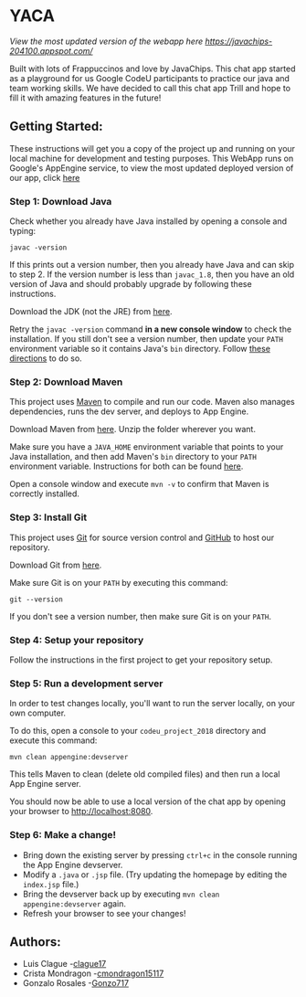 # YACA
*View the most updated version of the webapp here https://javachips-204100.appspot.com/*

Built with lots of Frappuccinos and love by JavaChips.
This chat app started as a playground for us Google CodeU participants to practice our java and team working skills. We have decided to call this chat app Trill and hope to fill it with amazing features in the future!

## Getting Started:
These instructions will get you a copy of the project up and running on your local machine for development and testing purposes.
This WebApp runs on Google's AppEngine service, to view the most updated deployed version of our app, click [here](https://javachips-204100.appspot.com/)

### Step 1: Download Java

Check whether you already have Java installed by opening a console and typing:

```
javac -version
```

If this prints out a version number, then you already have Java and can skip to
step 2. If the version number is less than `javac_1.8`, then you have an old
version of Java and should probably upgrade by following these instructions.

Download the JDK (not the JRE) from [here](http://www.oracle.com/technetwork/java/javase/downloads/jdk9-downloads-3848520.html).

Retry the `javac -version` command **in a new console window** to check the
installation. If you still don't see a version number, then update your `PATH`
environment variable so it contains Java's `bin` directory. Follow [these
directions](https://www.java.com/en/download/help/path.xml) to do so.

### Step 2: Download Maven

This project uses [Maven](https://maven.apache.org/) to compile and run our
code. Maven also manages dependencies, runs the dev server, and deploys to App
Engine.

Download Maven from [here](https://maven.apache.org/download.cgi). Unzip the
folder wherever you want.

Make sure you have a `JAVA_HOME` environment variable that points to your Java
installation, and then add Maven's `bin` directory to your `PATH` environment
variable. Instructions for both can be found
[here](https://maven.apache.org/install.html).

Open a console window and execute `mvn -v` to confirm that Maven is correctly
installed.

### Step 3: Install Git

This project uses [Git](https://git-scm.com/) for source version control and
[GitHub](https://github.com/) to host our repository.

Download Git from [here](https://git-scm.com/downloads).

Make sure Git is on your `PATH` by executing this command:

```
git --version
```

If you don't see a version number, then make sure Git is on your `PATH`.

### Step 4: Setup your repository

Follow the instructions in the first project to get your repository setup.

### Step 5: Run a development server

In order to test changes locally, you'll want to run the server locally, on your
own computer.

To do this, open a console to your `codeu_project_2018` directory and execute this command:

```
mvn clean appengine:devserver
```

This tells Maven to clean (delete old compiled files) and then run a local
App Engine server.

You should now be able to use a local version of the chat app by opening your
browser to [http://localhost:8080](http://localhost:8080).

### Step 6: Make a change!

- Bring down the existing server by pressing `ctrl+c` in the console running the
App Engine devserver.
- Modify a `.java` or `.jsp` file. (Try updating the homepage by editing the
`index.jsp` file.)
- Bring the devserver back up by executing `mvn clean appengine:devserver`
again.
- Refresh your browser to see your changes!

## Authors:
  * Luis Clague -[clague17](https://github.com/clague17)
  * Crista Mondragon -[cmondragon15117](https://github.com/cmondragon15117)
  * Gonzalo Rosales -[Gonzo717](https://github.com/Gonzo717)
